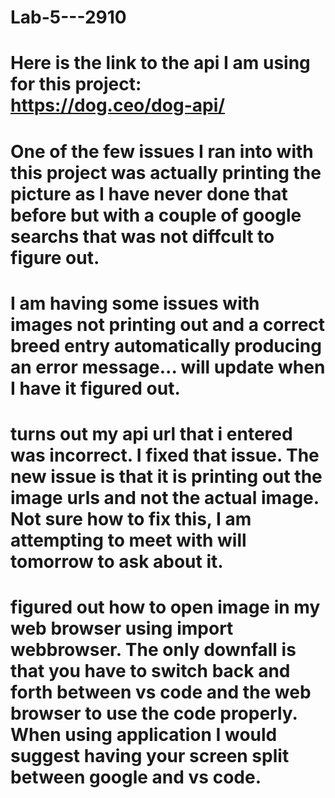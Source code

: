 # Lab-5---2910
# Here is the link to the api I am using for this project: https://dog.ceo/dog-api/

# One of the few issues I ran into with this project was actually printing the picture as I have never done that before but with a couple of google searchs that was not diffcult to figure out. 

# I am having some issues with images not printing out and a correct breed entry automatically producing an error message... will update when I have it figured out. 

# turns out my api url that i entered was incorrect. I fixed that issue. The new issue is that it is printing out the image urls and not the actual image. Not sure how to fix this, I am attempting to meet with will tomorrow to ask about it. 

# figured out how to open image in my web browser using import webbrowser. The only downfall is that you have to switch back and forth between vs code and the web browser to use the code properly. When using application I would suggest having your screen split between google and vs code. 
